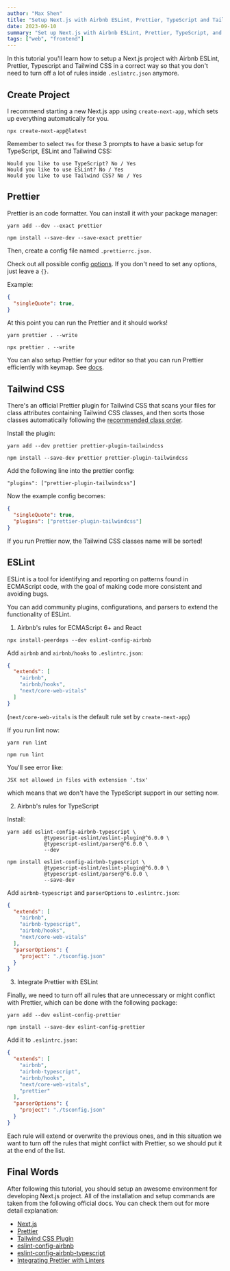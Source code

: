 ```yaml
---
author: "Max Shen"
title: "Setup Next.js with Airbnb ESLint, Prettier, TypeScript and Tailwind CSS"
date: 2023-09-10
summary: "Set up Next.js with Airbnb ESLint, Prettier, TypeScript, and Tailwind CSS for efficient development. A step-by-step guide for a seamless environment."
tags: ["web", "frontend"]
---
```


In this tutorial you'll learn how to setup a Next.js project with Airbnb ESLint, Prettier, Typescript and Tailwind CSS in a correct way so that you don't need to turn off a lot of rules inside `.eslintrc.json` anymore.

## Create Project

I recommend starting a new Next.js app using `create-next-app`, which sets up everything automatically for you.

```
npx create-next-app@latest
```

Remember to select `Yes` for these 3 prompts to have a basic setup for TypeScript, ESLint and Tailwind CSS:

```
Would you like to use TypeScript? No / Yes
Would you like to use ESLint? No / Yes
Would you like to use Tailwind CSS? No / Yes
```

## Prettier

Prettier is an code formatter. You can install it with your package manager:

```
yarn add --dev --exact prettier
```

```
npm install --save-dev --save-exact prettier
```

Then, create a config file named `.prettierrc.json`.

Check out all possible config [options](https://prettier.io/docs/en/options). If you don't need to set any options, just leave a `{}`.

Example:

```json
{
  "singleQuote": true,
}
```

At this point you can run the Prettier and it should works!

```
yarn prettier . --write
```

```
npx prettier . --write
```

You can also setup Prettier for your editor so that you can run Prettier efficiently with keymap. See [docs](https://prettier.io/docs/en/editors).

## Tailwind CSS

There's an official Prettier plugin for Tailwind CSS that scans your files for class attributes containing Tailwind CSS classes, and then sorts those classes automatically following the [recommended class order](https://tailwindcss.com/blog/automatic-class-sorting-with-prettier#how-classes-are-sorted).

Install the plugin:

```
yarn add --dev prettier prettier-plugin-tailwindcss
```

```
npm install --save-dev prettier prettier-plugin-tailwindcss
```

Add the following line into the prettier config:

```
"plugins": ["prettier-plugin-tailwindcss"]
```

Now the example config becomes:

```json
{
  "singleQuote": true,
  "plugins": ["prettier-plugin-tailwindcss"]
}
```

If you run Prettier now, the Tailwind CSS classes name will be sorted!

## ESLint

ESLint is a tool for identifying and reporting on patterns found in ECMAScript code, with the goal of making code more consistent and avoiding bugs.

You can add community plugins, configurations, and parsers to extend the functionality of ESLint.

1. Airbnb's rules for ECMAScript 6+ and React

```
npx install-peerdeps --dev eslint-config-airbnb
```

Add `airbnb` and `airbnb/hooks` to `.eslintrc.json`:

```json
{
  "extends": [
    "airbnb",
    "airbnb/hooks",
    "next/core-web-vitals"
  ]
}
```

(`next/core-web-vitals` is the default rule set by `create-next-app`)

If you run lint now:

```
yarn run lint
```

```
npm run lint
```

You'll see error like:

```
JSX not allowed in files with extension '.tsx'
```

which means that we don't have the TypeScript support in our setting now.

2. Airbnb's rules for TypeScript

Install:

```
yarn add eslint-config-airbnb-typescript \
            @typescript-eslint/eslint-plugin@^6.0.0 \
            @typescript-eslint/parser@^6.0.0 \
            --dev
```

```
npm install eslint-config-airbnb-typescript \
            @typescript-eslint/eslint-plugin@^6.0.0 \
            @typescript-eslint/parser@^6.0.0 \
            --save-dev
```

Add `airbnb-typescript` and `parserOptions` to `.eslintrc.json`:

```json
{
  "extends": [
    "airbnb",
    "airbnb-typescript",
    "airbnb/hooks",
    "next/core-web-vitals"
  ],
  "parserOptions": {
    "project": "./tsconfig.json"
  }
}
```

3. Integrate Prettier with ESLint

Finally, we need to turn off all rules that are unnecessary or might conflict with Prettier, which can be done with the following package:

```
yarn add --dev eslint-config-prettier
```

```
npm install --save-dev eslint-config-prettier
```

Add it to `.eslintrc.json`:

```json
{
  "extends": [
    "airbnb",
    "airbnb-typescript",
    "airbnb/hooks",
    "next/core-web-vitals",
    "prettier"
  ],
  "parserOptions": {
    "project": "./tsconfig.json"
  }
}
```

Each rule will extend or overwrite the previous ones, and in this situation we want to turn off the rules that might conflict with Prettier, so we should put it at the end of the list.

## Final Words

After following this tutorial, you should setup an awesome environment for developing Next.js project. All of the installation and setup commands are taken from the following official docs. You can check them out for more detail explanation:

- [Next.js](https://nextjs.org/docs/getting-started/installation)
- [Prettier](https://prettier.io/docs/en/install)
- [Tailwind CSS Plugin](https://tailwindcss.com/blog/automatic-class-sorting-with-prettier)
- [eslint-config-airbnb](https://www.npmjs.com/package/eslint-config-airbnb)
- [eslint-config-airbnb-typescript](https://www.npmjs.com/package/eslint-config-airbnb-typescript)
- [Integrating Prettier with Linters](https://prettier.io/docs/en/integrating-with-linters.html)
